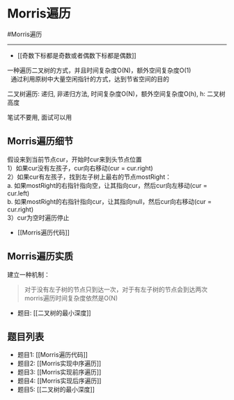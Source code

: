 # Morris遍历

#Morris遍历

---

- [[奇数下标都是奇数或者偶数下标都是偶数]]



一种遍历二叉树的方式，并且时间复杂度O(N)，额外空间复杂度O(1)  
 
通过利用原树中大量空闲指针的方式，达到节省空间的目的  

二叉树遍历: 递归, 非递归方法, 时间复杂度O(N)，额外空间复杂度O(h), h: 二叉树高度 


笔试不要用, 面试可以用

## Morris遍历细节

假设来到当前节点cur，开始时cur来到头节点位置  
1）如果cur没有左孩子，cur向右移动(cur = cur.right)  
2）如果cur有左孩子，找到左子树上最右的节点mostRight：  
	a. 如果mostRight的右指针指向空，让其指向cur，然后cur向左移动(cur = cur.left)  
	b. 如果mostRight的右指针指向cur，让其指向null，然后cur向右移动(cur = cur.right)  
3）cur为空时遍历停止  

- [[Morris遍历代码]]

## Morris遍历实质

建立一种机制：

>对于没有左子树的节点只到达一次，对于有左子树的节点会到达两次   
morris遍历时间复杂度依然是O(N)  

- 题目: [[二叉树的最小深度]]




## 题目列表
- 题目1: [[Morris遍历代码]]
- 题目2: [[Morris实现中序遍历]]
- 题目3: [[Morris实现前序遍历]]
- 题目4: [[Morris实现后序遍历]]
- 题目5: [[二叉树的最小深度]]